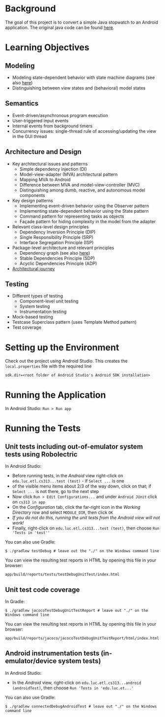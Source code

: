# Background

The goal of this project is to convert a simple Java stopwatch to an
Android application.  The original java code can be found
[here](https://github.com/concurrency-cs-luc-edu/simplestopwatch-java).

# Learning Objectives

## Modeling

* Modeling state-dependent behavior with state machine diagrams
  (see also [here](/loyolachicagocs_comp313/stopwatch-android-java/src/default/doc))
* Distinguishing between view states and (behavioral) model states

## Semantics

* Event-driven/asynchronous program execution
* User-triggered input events
* Internal events from background timers
* Concurrency issues: single-thread rule of accessing/updating the view in the GUI thread

## Architecture and Design

* Key architectural issues and patterns
    * Simple dependency injection (DI)
    * Model-view-adapter (MVA) architectural pattern
    * Mapping MVA to Android
    * Difference between MVA and model-view-controller (MVC)
    * Distinguishing among dumb, reactive, and autonomous model components
* Key design patterns
    * Implementing event-driven behavior using the Observer pattern
    * Implementing state-dependent behavior using the State pattern
    * Command pattern for representing tasks as objects
    * Façade pattern for hiding complexity in the model from the adapter
* Relevant class-level design principles
    * Dependency Inversion Principle (DIP)
    * Single Responsibility Principle (SRP)
    * Interface Segregation Principle (ISP)
* Package-level architecture and relevant principles
    * Dependency graph
      (see also [here](/loyolachicagocs_comp313/stopwatch-android-java/src/default/doc))
    * Stable Dependencies Principle (SDP)
    * Acyclic Dependencies Principle (ADP)
* [Architectural journey](/stopwatch-android-java/commits)

## Testing

* Different types of testing
    * Component-level unit testing
    * System testing
    * Instrumentation testing
* Mock-based testing
* Testcase Superclass pattern (uses Template Method pattern)
* Test coverage

# Setting up the Environment

Check out the project using Android Studio. This creates the `local.properties` file
with the required line

    sdk.dir=<root folder of Android Studio's Android SDK installation>

# Running the Application

In Android Studio: `Run > Run app`

# Running the Tests

## Unit tests including out-of-emulator system tests using Robolectric

In Android Studio:

* Before running tests, in the *Android* view right-click on `edu.luc.etl.cs313...test (test)` - if `Select ...` is one
* of the visible menu items about 2/3 of the way down, click on that; if `Select ...` is not there, go to the next step
* Now click `Run > Edit Configurations...` and under `Android JUnit` click on `cs313 in app`
* On the *Configuration* tab, click the far-right icon in the *Working Directory* row and select `MODULE_DIR`, then click `OK`
* *If you do not do this, running the unit tests from the Android view will not work!*
* Finally, right-click on `edu.luc.etl.cs313...test (test)`, then choose `Run 'Tests in 'test''`

You can also use Gradle:

    $ ./gradlew testDebug # leave out the "./" on the Windows command line

You can view the resulting test reports in HTML by opening this file in your browser:

    app/build/reports/tests/testDebugUnitTest/index.html

## Unit test code coverage

In Gradle:

    $ ./gradlew jacocoTestDebugUnitTestReport # leave out "./" on the Windows command line

You can view the resulting test reports in HTML by opening this file in your browser:

    app/build/reports/jacoco/jacocoTestDebugUnitTestReport/html/index.html

## Android instrumentation tests (in-emulator/device system tests)

In Android Studio:

* In the *Android* view, right-click on `edu.luc.etl.cs313...android (androidTest)`, then choose `Run 'Tests in 'edu.luc.et...'`

You can also use Gradle:

    $ ./gradlew connectedDebugAndroidTest # leave out "./" on the Windows command line
